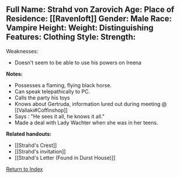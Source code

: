 Full Name: Strahd von Zarovich
Age:
Place of Residence: [[Ravenloft]]
Gender: Male
Race: Vampire
Height:
Weight:
Distinguishing Features:
Clothing Style:
Strength:
 - 
Weaknesses:
 - Doesn't seem to be able to use his powers on Ireena 

**Notes:**
- Possesses a flaming, flying black horse.
- Can speak telepathically to PC.
- Calls the party his toys
- Knows about Gertruda, information lured out during meeting @ [[Vallaki#Coffinshop]]
- Says : "He sees it all, he knows it all."
- Made a deal with Lady Wachter when she was in her teens.

**Related handouts:**
- [[Strahd's Crest]]
- [[Strahd's invitation]]
- [[Strahd's Letter (Found in Durst House)]]

[Return to Index](Index)
